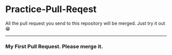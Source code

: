 # Practice-Pull-Reqest
All the pull request you send to this repository will be merged. Just try it out😁

---


### My First Pull Request. Please merge it.

